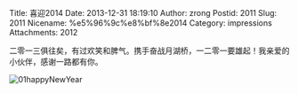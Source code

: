 Title: 喜迎2014
Date: 2013-12-31 18:19:10
Author: zrong
Postid: 2011
Slug: 2011
Nicename: %e5%96%9c%e8%bf%8e2014
Category: impressions
Attachments: 2012

二零一三俱往矣，有过欢笑和脾气。携手奋战月湖桥，一二零一要雄起！我亲爱的小伙伴，感谢一路都有你。

![01happyNewYear](/wp-content/uploads/2013/12/01happyNewYear.png)

